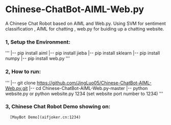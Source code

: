 # Chinese-ChatBot-AIML-Web.py
A Chinese Chat Robot based on AIML and Web.py. Using SVM for sentiment classification , AIML for chatting , web.py for buiding up a chatting website.

### 1, Setup the Environment:
'''
  |-- pip install aiml
  |-- pip install jieba
  |-- pip install sklearn
  |-- pip install numpy
  |-- pip install web.py
'''
  
### 2, How to run:
'''
  |-- git clone https://github.com/JingLuo05/Chinese-ChatBot-AIML-Web.py.git
  |-- cd Chinese-ChatBot-AIML-Web.py-master
  |-- python website.py        or        python website.py 1234 (set website port number to 1234)
'''
  
  
### 3, Chinese Chat Robot Demo showing on:    
      [MayBot Demo](aifjoker.cn:1234)
